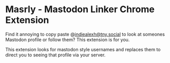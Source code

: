 # Masrly - Mastodon Linker Chrome Extension

Find it annoying to copy paste @indiealexh@tny.social to look at someones Mastodon profile or follow them? This extension is for you.

This extension looks for mastodon style usernames and replaces them to direct you to seeing that profile via your server.

